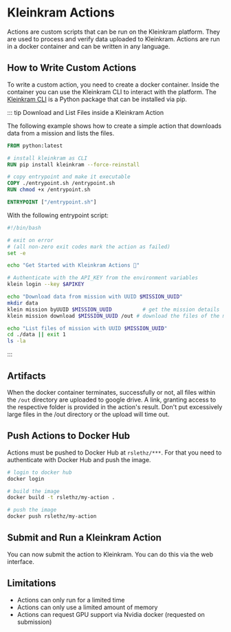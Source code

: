 # Kleinkram Actions

Actions are custom scripts that can be run on the Kleinkram platform. They are used to process and verify data uploaded
to Kleinkram. Actions are run in a docker container and can be written in any language.

## How to Write Custom Actions

To write a custom action, you need to create a docker container. Inside the container you can use the Kleinkram CLI
to interact with the platform. The [Kleinkram CLI](/usage/cli-api/cli-getting-started) is a Python package that can be
installed via pip.

::: tip Download and List Files inside a Kleinkram Action

The following example shows how to create a simple action that downloads data from a mission and lists the files.

```Dockerfile
FROM python:latest

# install kleinkram as CLI
RUN pip install kleinkram --force-reinstall

# copy entrypoint and make it executable
COPY ./entrypoint.sh /entrypoint.sh
RUN chmod +x /entrypoint.sh

ENTRYPOINT ["/entrypoint.sh"]
```

With the following entrypoint script:

```bash
#!/bin/bash

# exit on error
# (all non-zero exit codes mark the action as failed)
set -e

echo "Get Started with Kleinkram Actions 🚀"

# Authenticate with the API_KEY from the environment variables
klein login --key $APIKEY

echo "Download data from mission with UUID $MISSION_UUID"
mkdir data
klein mission byUUID $MISSION_UUID          # get the mission details
klein mission download $MISSION_UUID /out # download the files of the mission

echo "List files of mission with UUID $MISSION_UUID"
cd ./data || exit 1
ls -la

```

:::

## Artifacts
When the docker container terminates, successfully or not, all files within the `/out` directory are uploaded to google drive.
A link, granting access to the respective folder is provided in the action's result. Don't put excessively large files in the /out directory or the upload will time out.

## Push Actions to Docker Hub

Actions must be pushed to Docker Hub at `rslethz/***`. For that you need to authenticate with Docker Hub and push the
image.

```bash
# login to docker hub
docker login

# build the image
docker build -t rslethz/my-action .

# push the image
docker push rslethz/my-action
```

## Submit and Run a Kleinkram Action

You can now submit the action to Kleinkram. You can do this via the web interface.

## Limitations

-   Actions can only run for a limited time
-   Actions can only use a limited amount of memory
-   Actions can request GPU support via Nvidia docker (requested on submission)
